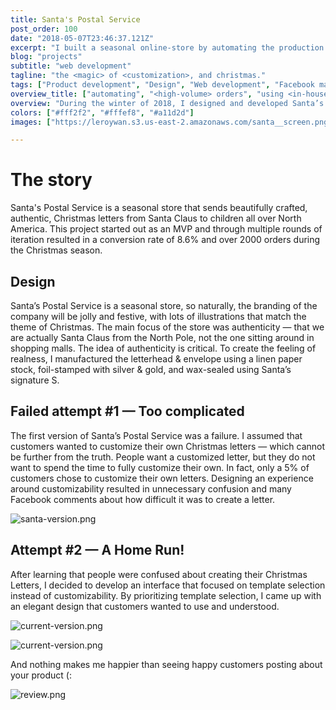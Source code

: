 ```yaml
---
title: Santa's Postal Service
post_order: 100
date: "2018-05-07T23:46:37.121Z"
excerpt: "I built a seasonal online-store by automating the production of personalized printed letters to handle high order volume as a one-man-show — over 2500 happy children have received their custom letter from Santa Claus last Christmas season."
blog: "projects"
subtitle: "web development"
tagline: "the <magic> of <customization>, and christmas."
tags: ["Product development", "Design", "Web development", "Facebook marketing"]
overview_title: ["automating", "<high-volume> orders", "using <in-house>", "<customization> software"]
overview: "During the winter of 2018, I designed and developed Santa’s Postal Service, an online store that sells fully customizable Christmas letters written, stamped, and wax-sealed by Santa Claus. This project is currently on its third iteration and over 2500 happy children have received their own personal letters from the North Pole. This online store was made possible using various automation software that I had developed to generate digital files of the letter once an order has been placed in the storefront."
colors: ["#fff2f2", "#fffef8", "#a11d2d"]
images: ["https://leroywan.s3.us-east-2.amazonaws.com/santa__screen.png", "https://leroywan.s3.us-east-2.amazonaws.com/santa__screen.png"]

---
```


# The story
Santa's Postal Service is a seasonal store that sends beautifully crafted, authentic, Christmas letters from Santa Claus to children all over North America. This project started out as an MVP and through multiple rounds of iteration resulted in a conversion rate of 8.6% and over 2000 orders during the Christmas season. 

## Design
Santa’s Postal Service is a seasonal store, so naturally, the branding of the company will be jolly and festive, with lots of illustrations that match the theme of Christmas. The main focus of the store was authenticity ⁠— that we are actually Santa Claus from the North Pole, not the one sitting around in shopping malls. The idea of authenticity is critical. To create the feeling of realness, I manufactured the letterhead & envelope using a linen paper stock, foil-stamped with silver & gold, and wax-sealed using Santa’s signature S. 

## Failed attempt #1 — Too complicated
The first version of Santa’s Postal Service was a failure. I assumed that customers wanted to customize their own Christmas letters — which cannot be further from the truth. People want a customized letter, but they do not want to spend the time to fully customize their own. In fact, only a 5% of customers chose to customize their own letters. Designing an experience around customizability resulted in unnecessary confusion and many Facebook comments about how difficult it was to create a letter.

![santa-version.png](https://leroywan.s3.us-east-2.amazonaws.com/santa__first-version.png)

## Attempt #2 — A Home Run!
After learning that people were confused about creating their Christmas Letters, I decided to develop an interface that focused on template selection instead of customizability. By prioritizing template selection, I came up with an elegant design that customers wanted to use and understood. 

![current-version.png](https://leroywan.s3.us-east-2.amazonaws.com/santa__current-version-1.png)

![current-version.png](https://leroywan.s3.us-east-2.amazonaws.com/santa__current-version-2.png)

And nothing makes me happier than seeing happy customers posting about your product (:

![review.png](https://leroywan.s3.us-east-2.amazonaws.com/santa__review.png)